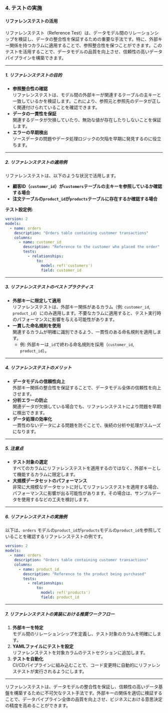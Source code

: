### 4. テストの実施

#### リファレンステストの活用

リファレンステスト（Reference Test）は、データモデル間のリレーションシップを検証し、データの整合性を保証するための重要な手法です。特に、外部キー関係を持つカラムに適用することで、参照整合性を保つことができます。このテストを活用することで、データモデルの品質を向上させ、信頼性の高いデータパイプラインを構築できます。

---

##### 1. **リファレンステストの目的**
- **参照整合性の確認**  
  リファレンステストは、モデル間の外部キーが関連するテーブルの主キーと一致しているかを検証します。これにより、参照元と参照先のデータが正しく関連付けられていることを確認できます。
- **データの一貫性を保証**  
  関連するデータが欠損していたり、無効な値が存在したりしないことを保証します。
- **エラーの早期検出**  
  ソースデータの問題やデータ処理ロジックの欠陥を早期に発見するのに役立ちます。

---

##### 2. **リファレンステストの適用例**
リファレンステストは、以下のような状況で活用します。

- **顧客ID（`customer_id`）が`customers`テーブルの主キーを参照しているか確認する場合**
- **注文テーブルの`product_id`が`products`テーブルに存在するか確認する場合**

**テスト設定例:**
```yaml
version: 2
models:
  - name: orders
    description: "Orders table containing customer transactions"
    columns:
      - name: customer_id
        description: "Reference to the customer who placed the order"
        tests:
          - relationships:
              to:
                model: ref('customers')
                field: customer_id
```

---

##### 3. **リファレンステストのベストプラクティス**
- **外部キーに限定して適用**  
  リファレンステストは、外部キー関係があるカラム（例: `customer_id`, `product_id`）にのみ適用します。不要なカラムに適用すると、テスト実行時のパフォーマンスに影響を与える可能性があります。
- **一貫した命名規則を使用**  
  関連するカラムが明確に識別できるよう、一貫性のある命名規則を適用します。
  - 例: 外部キーは`_id`で終わる命名規則を採用（`customer_id`, `product_id`）。

---

##### 4. **リファレンステストのメリット**
- **データモデルの信頼性向上**  
  外部キー関係の整合性を保証することで、データモデル全体の信頼性を向上させます。
- **分析エラーの防止**  
  関連データが欠損している場合でも、リファレンステストにより問題を早期に検出できます。
- **データ処理の効率化**  
  一貫性のないデータによる問題を防ぐことで、後続の分析や処理がスムーズになります。

---

##### 5. **注意点**
- **テスト対象の選定**  
  すべてのカラムにリファレンステストを適用するのではなく、外部キーとして機能するカラムに限定します。
- **大規模データセットのパフォーマンス**  
  非常に大規模なデータセットに対してリファレンステストを適用する場合、パフォーマンスに影響が出る可能性があります。その場合は、サンプルデータを使用するなどの工夫を検討します。

---

##### 6. **リファレンステストの実施例**
以下は、`orders` モデルの`product_id`が`products`モデルの`product_id`を参照していることを確認するリファレンステストの例です。

```yaml
version: 2
models:
  - name: orders
    description: "Orders table containing customer transactions"
    columns:
      - name: product_id
        description: "Reference to the product being purchased"
        tests:
          - relationships:
              to:
                model: ref('products')
                field: product_id
```

---

##### 7. **リファレンステストの実装における推奨ワークフロー**
1. **外部キーを特定**  
   モデル間のリレーションシップを定義し、テスト対象のカラムを明確にします。
2. **YAMLファイルにテストを設定**  
   リファレンステストを対象カラムのテストセクションに追加します。
3. **テストを自動化**  
   CI/CDパイプラインに組み込むことで、コード変更時に自動的にリファレンステストが実行されるようにします。

---

リファレンステストは、データモデルの整合性を保証し、信頼性の高いデータ基盤を構築するために不可欠なテスト手法です。外部キーの関係を適切に検証することで、データパイプライン全体の品質を向上させ、ビジネスにおける意思決定の精度を高めることができます。